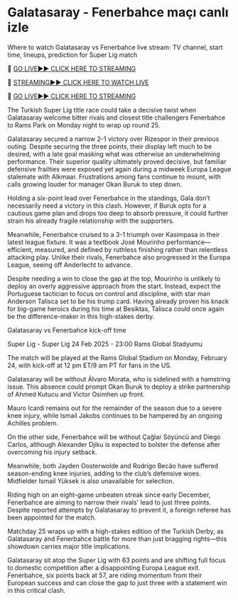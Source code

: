 # Galatasaray - Fenerbahce maçı canlı izle

Where to watch Galatasaray vs Fenerbahce live stream: TV channel, start time, lineups, prediction for Super Lig match

🔴 [GO LIVE►► CLICK HERE TO STREAMING](https://newsmaxcafe.co.uk/soccer/)

🔴 [STREAMING►► CLICK HERE TO WATCH LIVE](https://newsmaxcafe.co.uk/soccer/)

🔴 [GO LIVE►► CLICK HERE TO STREAMING](https://newsmaxcafe.co.uk/soccer/)

The Turkish Super Lig title race could take a decisive twist when Galatasaray welcome bitter rivals and closest title challengers Fenerbahce to Rams Park on Monday night to wrap up round 25.

Galatasaray secured a narrow 2-1 victory over Rizespor in their previous outing. Despite securing the three points, their display left much to be desired, with a late goal masking what was otherwise an underwhelming performance. Their superior quality ultimately proved decisive, but familiar defensive frailties were exposed yet again during a midweek Europa League stalemate with Alkmaar. Frustrations among fans continue to mount, with calls growing louder for manager Okan Buruk to step down.

Holding a six-point lead over Fenerbahce in the standings, Gala don’t necessarily need a victory in this clash. However, if Buruk opts for a cautious game plan and drops too deep to absorb pressure, it could further strain his already fragile relationship with the supporters.

Meanwhile, Fenerbahce cruised to a 3-1 triumph over Kasimpasa in their latest league fixture. It was a textbook José Mourinho performance—efficient, measured, and defined by ruthless finishing rather than relentless attacking play. Unlike their rivals, Fenerbahce also progressed in the Europa League, seeing off Anderlecht to advance.

Despite needing a win to close the gap at the top, Mourinho is unlikely to deploy an overly aggressive approach from the start. Instead, expect the Portuguese tactician to focus on control and discipline, with star man Anderson Talisca set to be his trump card. Having already proven his knack for big-game heroics during his time at Besiktas, Talisca could once again be the difference-maker in this high-stakes derby.

Galatasaray vs Fenerbahce kick-off time

Super Lig - Super Lig
24 Feb 2025 - 23:00
Rams Global Stadyumu

The match will be played at the Rams Global Stadium on Monday, February 24, with kick-off at 12 pm ET/9 am PT for fans in the US.

Galatasaray will be without Álvaro Morata, who is sidelined with a hamstring issue. This absence could prompt Okan Buruk to deploy a strike partnership of Ahmed Kutucu and Victor Osimhen up front.

Mauro Icardi remains out for the remainder of the season due to a severe knee injury, while Ismail Jakobs continues to be hampered by an ongoing Achilles problem.

On the other side, Fenerbahce will be without Çağlar Söyüncü and Diego Carlos, although Alexander Djiku is expected to bolster the defense after overcoming his injury setback.

Meanwhile, both Jayden Oosterwolde and Rodrigo Becão have suffered season-ending knee injuries, adding to the club’s defensive woes. Midfielder Ismail Yüksek is also unavailable for selection.

Riding high on an eight-game unbeaten streak since early December, Fenerbahce are aiming to narrow their rivals' lead to just three points. Despite reported attempts by Galatasaray to prevent it, a foreign referee has been appointed for the match.

Matchday 25 wraps up with a high-stakes edition of the Turkish Derby, as Galatasaray and Fenerbahce battle for more than just bragging rights—this showdown carries major title implications.

Galatasaray sit atop the Super Lig with 63 points and are shifting full focus to domestic competition after a disappointing Europa League exit. Fenerbahce, six points back at 57, are riding momentum from their European success and can close the gap to just three with a statement win in this critical clash.
